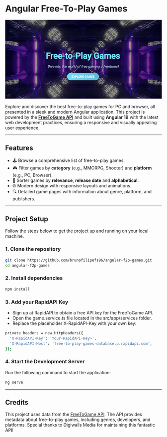 # **Angular Free-To-Play Games**

![Angular Free-to-Play Games](./angular-f2p-games.png)

Explore and discover the best free-to-play games for PC and browser, all presented in a sleek and modern Angular application. This project is powered by the **[FreeToGame API](https://www.freetogame.com/)** and built using **Angular 19** with the latest web development practices, ensuring a responsive and visually appealing user experience.

---

## **Features**
- 🕹️ Browse a comprehensive list of free-to-play games.
- 🎮 Filter games by **category** (e.g., MMORPG, Shooter) and **platform** (e.g., PC, Browser).
- 🔀 Sorter games by **relevance**, **release date** and **alphabetical**.
- 🌐 Modern design with responsive layouts and animations.
- 🔍 Detailed game pages with information about genre, platform, and publishers.

---

## **Project Setup**
Follow the steps below to get the project up and running on your local machine.

### **1. Clone the repository**
```bash
git clone https://github.com/brunofilipefs96/angular-f2p-games.git
cd angular-f2p-games
```

### **2. Install dependencies**
```bash
npm install
```

### **3. Add your RapidAPI Key**
- Sign up at RapidAPI to obtain a free API key for the FreeToGame API.
- Open the game.service.ts file located in the src/app/services folder.
- Replace the placeholder X-RapidAPI-Key with your own key:
```bash
private headers = new HttpHeaders({
  'X-RapidAPI-Key': 'Your-RapidAPI-Key>',
  'X-RapidAPI-Host': 'free-to-play-games-database.p.rapidapi.com',
});
```

### **4. Start the Development Server**
Run the following command to start the application:
```bash
ng serve
```

---

## **Credits**
This project uses data from the [FreeToGame API](https://www.freetogame.com/). The API provides metadata about free-to-play games, including genres, developers, and platforms. Special thanks to Digiwalls Media for maintaining this fantastic API!
